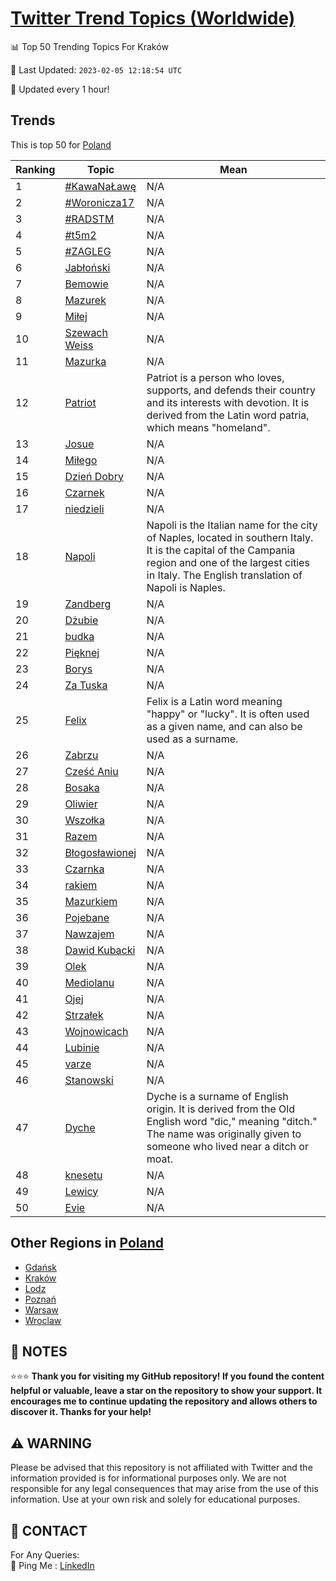 [Twitter Trend Topics (Worldwide)](https://github.com/ErcinDedeoglu/Twitter-Trend-Topics)
==========


📊 Top 50 Trending Topics For Kraków

📆 Last Updated: `2023-02-05 12:18:54 UTC`

🔧 Updated every 1 hour!


## Trends

This is top 50 for [Poland](</Poland>)

| Ranking | Topic | Mean |
| ------- | ------------ | ------------ |
| 1 | [#KawaNaŁawę](http://twitter.com/search?q=%23KawaNa%c5%81aw%c4%99) | N/A |
| 2 | [#Woronicza17](http://twitter.com/search?q=%23Woronicza17) | N/A |
| 3 | [#RADSTM](http://twitter.com/search?q=%23RADSTM) | N/A |
| 4 | [#t5m2](http://twitter.com/search?q=%23t5m2) | N/A |
| 5 | [#ZAGLEG](http://twitter.com/search?q=%23ZAGLEG) | N/A |
| 6 | [Jabłoński](http://twitter.com/search?q=Jab%c5%82o%c5%84ski) | N/A |
| 7 | [Bemowie](http://twitter.com/search?q=Bemowie) | N/A |
| 8 | [Mazurek](http://twitter.com/search?q=Mazurek) | N/A |
| 9 | [Miłej](http://twitter.com/search?q=Mi%c5%82ej) | N/A |
| 10 | [Szewach Weiss](http://twitter.com/search?q=Szewach+Weiss) | N/A |
| 11 | [Mazurka](http://twitter.com/search?q=Mazurka) | N/A |
| 12 | [Patriot](http://twitter.com/search?q=Patriot) | Patriot is a person who loves, supports, and defends their country and its interests with devotion. It is derived from the Latin word patria, which means "homeland". |
| 13 | [Josue](http://twitter.com/search?q=Josue) | N/A |
| 14 | [Miłego](http://twitter.com/search?q=Mi%c5%82ego) | N/A |
| 15 | [Dzień Dobry](http://twitter.com/search?q=Dzie%c5%84+Dobry) | N/A |
| 16 | [Czarnek](http://twitter.com/search?q=Czarnek) | N/A |
| 17 | [niedzieli](http://twitter.com/search?q=niedzieli) | N/A |
| 18 | [Napoli](http://twitter.com/search?q=Napoli) | Napoli is the Italian name for the city of Naples, located in southern Italy. It is the capital of the Campania region and one of the largest cities in Italy. The English translation of Napoli is Naples. |
| 19 | [Zandberg](http://twitter.com/search?q=Zandberg) | N/A |
| 20 | [Dżubie](http://twitter.com/search?q=D%c5%bcubie) | N/A |
| 21 | [budka](http://twitter.com/search?q=budka) | N/A |
| 22 | [Pięknej](http://twitter.com/search?q=Pi%c4%99knej) | N/A |
| 23 | [Borys](http://twitter.com/search?q=Borys) | N/A |
| 24 | [Za Tuska](http://twitter.com/search?q=Za+Tuska) | N/A |
| 25 | [Felix](http://twitter.com/search?q=Felix) | Felix is a Latin word meaning "happy" or "lucky". It is often used as a given name, and can also be used as a surname. |
| 26 | [Zabrzu](http://twitter.com/search?q=Zabrzu) | N/A |
| 27 | [Cześć Aniu](http://twitter.com/search?q=Cze%c5%9b%c4%87+Aniu) | N/A |
| 28 | [Bosaka](http://twitter.com/search?q=Bosaka) | N/A |
| 29 | [Oliwier](http://twitter.com/search?q=Oliwier) | N/A |
| 30 | [Wszołka](http://twitter.com/search?q=Wszo%c5%82ka) | N/A |
| 31 | [Razem](http://twitter.com/search?q=Razem) | N/A |
| 32 | [Błogosławionej](http://twitter.com/search?q=B%c5%82ogos%c5%82awionej) | N/A |
| 33 | [Czarnka](http://twitter.com/search?q=Czarnka) | N/A |
| 34 | [rakiem](http://twitter.com/search?q=rakiem) | N/A |
| 35 | [Mazurkiem](http://twitter.com/search?q=Mazurkiem) | N/A |
| 36 | [Pojebane](http://twitter.com/search?q=Pojebane) | N/A |
| 37 | [Nawzajem](http://twitter.com/search?q=Nawzajem) | N/A |
| 38 | [Dawid Kubacki](http://twitter.com/search?q=Dawid+Kubacki) | N/A |
| 39 | [Olek](http://twitter.com/search?q=Olek) | N/A |
| 40 | [Mediolanu](http://twitter.com/search?q=Mediolanu) | N/A |
| 41 | [Ojej](http://twitter.com/search?q=Ojej) | N/A |
| 42 | [Strzałek](http://twitter.com/search?q=Strza%c5%82ek) | N/A |
| 43 | [Wojnowicach](http://twitter.com/search?q=Wojnowicach) | N/A |
| 44 | [Lubinie](http://twitter.com/search?q=Lubinie) | N/A |
| 45 | [varze](http://twitter.com/search?q=varze) | N/A |
| 46 | [Stanowski](http://twitter.com/search?q=Stanowski) | N/A |
| 47 | [Dyche](http://twitter.com/search?q=Dyche) | Dyche is a surname of English origin. It is derived from the Old English word "dic," meaning "ditch." The name was originally given to someone who lived near a ditch or moat. |
| 48 | [knesetu](http://twitter.com/search?q=knesetu) | N/A |
| 49 | [Lewicy](http://twitter.com/search?q=Lewicy) | N/A |
| 50 | [Evie](http://twitter.com/search?q=Evie) | N/A |



## Other Regions in [Poland](</Poland>)

* [Gdańsk](</Poland/Gdańsk.md>)
* [Kraków](</Poland/Kraków.md>)
* [Lodz](</Poland/Lodz.md>)
* [Poznań](</Poland/Poznań.md>)
* [Warsaw](</Poland/Warsaw.md>)
* [Wroclaw](</Poland/Wroclaw.md>)



## 📝 NOTES

⭐⭐⭐ **Thank you for visiting my GitHub repository! If you found the content helpful or valuable, leave a star on the repository to show your support. It encourages me to continue updating the repository and allows others to discover it. Thanks for your help!**


## ⚠️ WARNING

Please be advised that this repository is not affiliated with Twitter and the information provided is for informational purposes only. We are not responsible for any legal consequences that may arise from the use of this information. Use at your own risk and solely for educational purposes.


## 📨 CONTACT

 For Any Queries:  
            🏓 Ping Me : [LinkedIn](https://www.linkedin.com/in/ercindedeoglu/)
